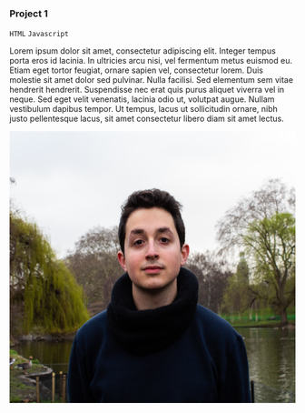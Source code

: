 ### Project 1

`HTML` `Javascript`

Lorem ipsum dolor sit amet, consectetur adipiscing elit. Integer tempus porta eros id lacinia. In ultricies arcu nisi, vel fermentum metus euismod eu. Etiam eget tortor feugiat, ornare sapien vel, consectetur lorem. Duis molestie sit amet dolor sed pulvinar. Nulla facilisi. Sed elementum sem vitae hendrerit hendrerit. Suspendisse nec erat quis purus aliquet viverra vel in neque. Sed eget velit venenatis, lacinia odio ut, volutpat augue. Nullam vestibulum dapibus tempor. Ut tempus, lacus ut sollicitudin ornare, nibh justo pellentesque lacus, sit amet consectetur libero diam sit amet lectus.

![profileAlt](profileAlt.jpg)


